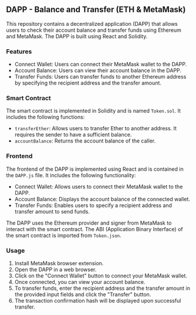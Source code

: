 ## DAPP - Balance and Transfer (ETH & MetaMask)

This repository contains a decentralized application (DAPP) that allows users to check their account balance and transfer funds using Ethereum and MetaMask. The DAPP is built using React and Solidity.

### Features
- Connect Wallet: Users can connect their MetaMask wallet to the DAPP.
- Account Balance: Users can view their account balance in the DAPP.
- Transfer Funds: Users can transfer funds to another Ethereum address by specifying the recipient address and the transfer amount.

### Smart Contract
The smart contract is implemented in Solidity and is named `Token.sol`. It includes the following functions:

- `transferEther`: Allows users to transfer Ether to another address. It requires the sender to have a sufficient balance.
- `accountBalance`: Returns the account balance of the caller.

### Frontend
The frontend of the DAPP is implemented using React and is contained in the `DAPP.js` file. It includes the following functionality:

- Connect Wallet: Allows users to connect their MetaMask wallet to the DAPP.
- Account Balance: Displays the account balance of the connected wallet.
- Transfer Funds: Enables users to specify a recipient address and transfer amount to send funds.

The DAPP uses the Ethereum provider and signer from MetaMask to interact with the smart contract. The ABI (Application Binary Interface) of the smart contract is imported from `Token.json`.

### Usage
1. Install MetaMask browser extension.
2. Open the DAPP in a web browser.
3. Click on the "Connect Wallet" button to connect your MetaMask wallet.
4. Once connected, you can view your account balance.
5. To transfer funds, enter the recipient address and the transfer amount in the provided input fields and click the "Transfer" button.
6. The transaction confirmation hash will be displayed upon successful transfer.
